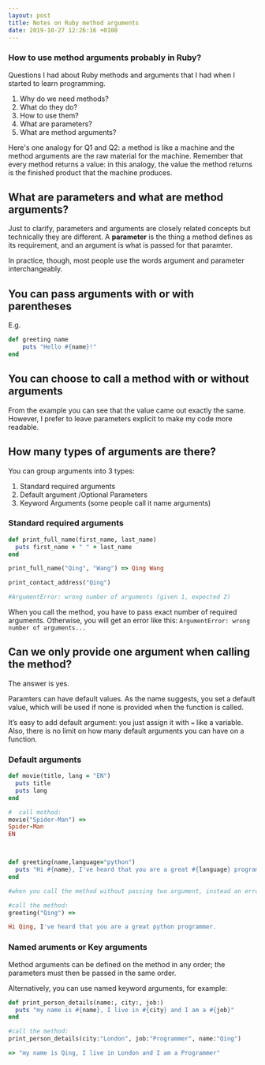 ```yaml
---
layout: post
title: Notes on Ruby method arguments
date: 2019-10-27 12:26:16 +0100
---
```

### How to use method arguments probably in Ruby?

Questions I had about Ruby methods and arguments that I had when I started to
learn programming.

1. Why do we need methods? 
2. What do they do? 
3. How to use them?
4. What are parameters?
5. What are method arguments?

Here's one analogy for Q1 and Q2: a method is like a machine and the method
arguments are the raw material for the machine. Remember that every method
returns a value: in this analogy, the value the method returns is the finished
product that the machine produces.

## What are parameters and what are method arguments? 

Just to clarify, parameters and arguments are closely related concepts but
technically they are different. A **parameter** is the thing a method defines
as its requirement, and an argument is what is passed for that paramter.

In practice, though, most people use the words argument and parameter
interchangeably. 

## You can pass arguments with or with parentheses

E.g.

```ruby
def greeting name
	puts "Hello #{name}!"
end
```

## You can choose to call a method with or without arguments

From the example you can see that the value came out exactly the same.
However, I prefer to leave parameters explicit to make my code more readable.

## How many types of arguments are there?

You can group arguments into 3 types:

1. Standard required arguments
2. Default argument /Optional Parameters 
3. Keyword Arguments (some people call it name arguments)

### Standard required arguments

```ruby
def print_full_name(first_name, last_name)
  puts first_name + " " + last_name
end

print_full_name("Qing", "Wang") => Qing Wang

print_contact_address("Qing")

#ArgumentError: wrong number of arguments (given 1, expected 2)
```

When you call the method, you have to pass exact number of required arguments.
Otherwise, you will get an error like this: `ArgumentError: wrong number of
arguments...`

## Can we only provide one argument when calling the method?

The answer is yes.

Paramters can have default values. As the name suggests, you set a default
value, which will be used if none is provided when the function is called.

It’s easy to add default argument: you just assign it with `=` like a
variable. Also, there is no limit on how many default arguments you can have on a function.

### Default arguments

```ruby
def movie(title, lang = "EN")
  puts title
  puts lang
end

#  call mothod:
movie("Spider-Man") => 
Spider-Man
EN



def greeting(name,language="python")
  puts "Hi #{name}, I've heard that you are a great #{language} programmer"
end

#when you call the method without passing two argument, instead an error we got the default value "pathon"

#call the method:
greeting("Qing") =>

Hi Qing, I've heard that you are a great python programmer.
```

### Named aruments or Key arguments

Method arguments can be defined on the method in any order; the parameters
must then be passed in the same order.

Alternatively, you can use named keyword arguments, for example:

```ruby
def print_person_details(name:, city:, job:)
  puts "my name is #{name}, I live in #{city} and I am a #{job}"
end

#call the method:
print_person_details(city:"London", job:"Programmer", name:"Qing")

=> "my name is Qing, I live in London and I am a Programmer"
```
